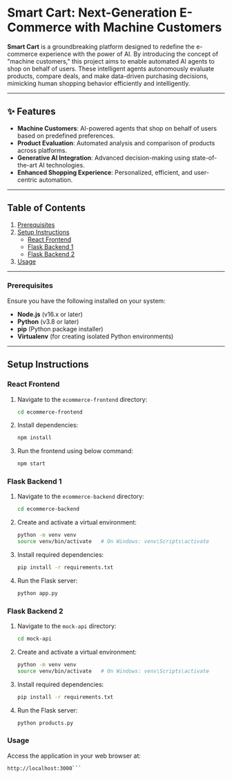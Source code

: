 # Smart Cart: Next-Generation E-Commerce with Machine Customers

**Smart Cart** is a groundbreaking platform designed to redefine the e-commerce experience with the power of AI. By introducing the concept of "machine customers," this project aims to enable automated AI agents to shop on behalf of users. These intelligent agents autonomously evaluate products, compare deals, and make data-driven purchasing decisions, mimicking human shopping behavior efficiently and intelligently.  

---

## ✨ Features
- **Machine Customers**: AI-powered agents that shop on behalf of users based on predefined preferences.
- **Product Evaluation**: Automated analysis and comparison of products across platforms.
- **Generative AI Integration**: Advanced decision-making using state-of-the-art AI technologies.
- **Enhanced Shopping Experience**: Personalized, efficient, and user-centric automation.

---


## Table of Contents  
1. [Prerequisites](#prerequisites)  
2. [Setup Instructions](#setup-instructions)  
   - [React Frontend](#react-frontend)  
   - [Flask Backend 1](#flask-backend-1)  
   - [Flask Backend 2](#flask-backend-2)  
3. [Usage](#usage)  

---

### Prerequisites  
Ensure you have the following installed on your system:  
- **Node.js** (v16.x or later)  
- **Python** (v3.8 or later)  
- **pip** (Python package installer)  
- **Virtualenv** (for creating isolated Python environments)  

---

## Setup Instructions  

### React Frontend  
1. Navigate to the `ecommerce-frontend` directory:  
   ```bash
   cd ecommerce-frontend

2. Install dependencies:  
   ```bash
   npm install

3. Run the frontend using below command:
   ```bash
   npm start

### Flask Backend 1
1. Navigate to the `ecommerce-backend` directory:
   ```bash
   cd ecommerce-backend

2. Create and activate a virtual environment:
   ```bash
   python -m venv venv
   source venv/bin/activate   # On Windows: venv\Scripts\activate

3. Install required dependencies:
   ```bash
   pip install -r requirements.txt

4. Run the Flask server:
   ```bash
   python app.py

### Flask Backend 2
1. Navigate to the `mock-api` directory:
   ```bash
   cd mock-api

2. Create and activate a virtual environment:
   ```bash
   python -m venv venv
   source venv/bin/activate   # On Windows: venv\Scripts\activate

3. Install required dependencies:
   ```bash
   pip install -r requirements.txt

4. Run the Flask server:
   ```bash
   python products.py

### Usage
Access the application in your web browser at:
  ```bash
  http://localhost:3000```
